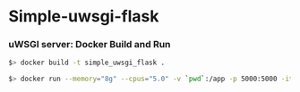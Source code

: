 # Simple-uwsgi-flask

### uWSGI server: Docker Build and Run

```bash
$> docker build -t simple_uwsgi_flask .
```

```bash
$> docker run --memory="8g" --cpus="5.0" -v `pwd`:/app -p 5000:5000 -it simple_uwsgi_flask
```

